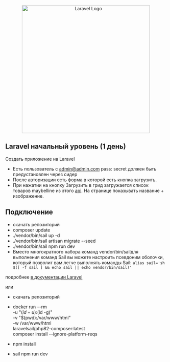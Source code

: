 <p align="center"><a href="https://laravel.com" target="_blank"><img src="https://raw.githubusercontent.com/laravel/art/master/logo-lockup/5%20SVG/2%20CMYK/1%20Full%20Color/laravel-logolockup-cmyk-red.svg" width="400" alt="Laravel Logo"></a></p>

## Laravel начальный уровень  (1 день)
Создать приложение на Laravel
* Есть пользователь с admin@admin.com  pass: secret должен быть предустановлен через сидер
* После авторизации есть форма в которой есть кнопка загрузить.
* При нажатии на кнопку Загрузить в грид загружается список товаров maybelline из этого [api](http://makeup-api.herokuapp.com/api/v1/products.json?brand=maybelline). На странице показывать название + изображение.


## Подключение


* скачать репозиторий
* composer update
* ./vendor/bin/sail up -d
* ./vendor/bin/sail artisan migrate --seed
* ./vendor/bin/sail npm run dev
* Вместо многократного набора команд vendor/bin/sailдля выполнения команд Sail вы можете настроить псевдоним оболочки, который позволит вам легче выполнять команды Sail:
`alias sail='sh $([ -f sail ] && echo sail || echo vendor/bin/sail)'`

подробнее [в документации Laravel](https://laravel.com/docs/11.x/sail#executing-artisan-commands)

или

* скачать репозиторий

* docker run --rm \
-u "$(id -u):$(id -g)" \
-v "$(pwd):/var/www/html" \
-w /var/www/html \
laravelsail/php82-composer:latest \
composer install --ignore-platform-reqs

* npm install
* sail npm run dev
